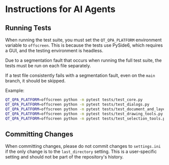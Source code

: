 # Instructions for AI Agents

## Running Tests

When running the test suite, you must set the `QT_QPA_PLATFORM` environment variable to `offscreen`. This is because the tests use PySide6, which requires a GUI, and the testing environment is headless.

Due to a segmentation fault that occurs when running the full test suite, the tests must be run on each file separately.

If a test file consistently fails with a segmentation fault, even on the `main` branch, it should be skipped.

Example:
```bash
QT_QPA_PLATFORM=offscreen python -m pytest tests/test_core.py
QT_QPA_PLATFORM=offscreen python -m pytest tests/test_dialogs.py
QT_QPA_PLATFORM=offscreen python -m pytest tests/test_document_and_layers.py
QT_QPA_PLATFORM=offscreen python -m pytest tests/test_drawing_tools.py
QT_QPA_PLATFORM=offscreen python -m pytest tests/test_selection_tools.py
```

## Committing Changes

When committing changes, please do not commit changes to `settings.ini` if the only change is to the `last_directory` setting. This is a user-specific setting and should not be part of the repository's history.
